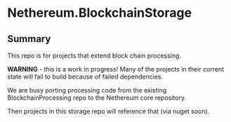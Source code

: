 # Nethereum.BlockchainStorage

## Summary

This repo is for projects that extend block chain processing.

**WARNING** - this is a work in progress!  Many of the projects in their current state will fail to build because of failed dependencies.

We are busy porting processing code from the existing BlockchainProcessing repo to the Nethereum core repository.  

Then projects in this storage repo will reference that (via nuget soon).


